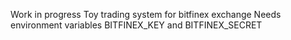 Work in progress
Toy trading system for bitfinex exchange
Needs environment variables BITFINEX_KEY and BITFINEX_SECRET
